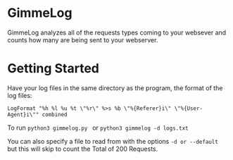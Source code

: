 # GimmeLog
GimmeLog analyzes all of the requests types coming to your websever and counts how many are being sent to your webserver.  

# Getting Started

Have your log files in the same directory as the program, the format of the log files: 

```LogFormat "%h %l %u %t \"%r\" %>s %b \"%{Referer}i\" \"%{User-Agent}i\"" combined```

To run
```python3 gimmelog.py ``` or ```python3 gimmelog -d logs.txt```

You can also specify a file to read from with the options `-d or --default` but this will skip to count the Total of 200 Requests.  
